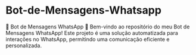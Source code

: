 # Bot-de-Mensagens-Whatsapp
🤖 Bot de Mensagens WhatsApp 📱 Bem-vindo ao repositório do meu Bot de Mensagens WhatsApp! Este projeto é uma solução automatizada para interações no WhatsApp, permitindo uma comunicação eficiente e personalizada.
